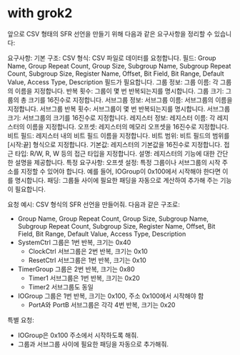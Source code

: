 # with grok2

앞으로 CSV 형태의 SFR 선언을 만들기 위해 다음과 같은 요구사항을 정리할 수 있습니다:

요구사항:
기본 구조:
CSV 형식: CSV 파일로 데이터를 요청합니다.
필드: 
Group Name, Group Repeat Count, Group Size, Subgroup Name, Subgroup Repeat Count, Subgroup Size, Register Name, Offset, Bit Field, Bit Range, Default Value, Access Type, Description 필드가 필요합니다.
그룹 정보:
그룹 이름: 각 그룹의 이름을 지정합니다.
반복 횟수: 그룹이 몇 번 반복되는지를 명시합니다.
그룹 크기: 그룹의 총 크기를 16진수로 지정합니다.
서브그룹 정보:
서브그룹 이름: 서브그룹의 이름을 지정합니다.
서브그룹 반복 횟수: 서브그룹이 몇 번 반복되는지를 명시합니다.
서브그룹 크기: 서브그룹의 크기를 16진수로 지정합니다.
레지스터 정보:
레지스터 이름: 각 레지스터의 이름을 지정합니다.
오프셋: 레지스터의 메모리 오프셋을 16진수로 지정합니다.
비트 필드: 레지스터 내의 비트 필드 이름을 지정합니다.
비트 범위: 비트 필드의 범위를 [시작:끝] 형식으로 지정합니다.
기본값: 레지스터의 기본값을 16진수로 지정합니다.
접근 타입: R/W, R, W 등의 접근 타입을 지정합니다.
설명: 레지스터의 기능에 대한 간단한 설명을 제공합니다.
특정 요구사항:
오프셋 설정: 특정 그룹이나 서브그룹의 시작 주소를 지정할 수 있어야 합니다. 예를 들어, IOGroup이 0x100에서 시작해야 한다면 이를 명시합니다.
패딩: 그룹들 사이에 필요한 패딩을 자동으로 계산하여 추가해 주는 기능이 필요합니다.

요청 예시:
CSV 형식의 SFR 선언을 만들어줘. 다음과 같은 구조로:
- Group Name, Group Repeat Count, Group Size, Subgroup Name, Subgroup Repeat Count, Subgroup Size, Register Name, Offset, Bit Field, Bit Range, Default Value, Access Type, Description
- SystemCtrl 그룹은 1번 반복, 크기는 0x40
  - ClockCtrl 서브그룹은 2번 반복, 크기는 0x10
  - ResetCtrl 서브그룹은 1번 반복, 크기는 0x10
- TimerGroup 그룹은 2번 반복, 크기는 0x80
  - Timer1 서브그룹은 1번 반복, 크기는 0x20
  - Timer2 서브그룹도 동일
- IOGroup 그룹은 1번 반복, 크기는 0x100, 주소 0x100에서 시작해야 함
  - PortA와 PortB 서브그룹은 각각 4번 반복, 크기는 0x20

특별 요청:
- IOGroup은 0x100 주소에서 시작하도록 해줘.
- 그룹과 서브그룹 사이에 필요한 패딩을 자동으로 추가해줘.
